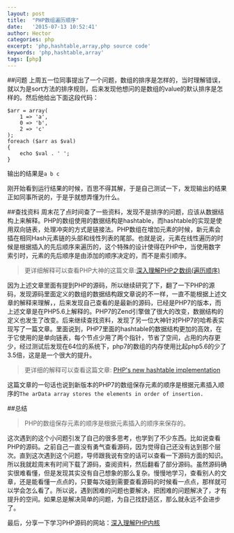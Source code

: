 ```yaml
---
layout: post
title:  "PHP数组遍历顺序"
date:   '2015-07-13 10:52:41'
author: Hector
categories: php
excerpt: 'php,hashtable,array,php source code'
keywords: 'php,hashtable,array'
tags: [php]
---
```


##问题
上周五一位同事提出了一个问题，数组的排序是怎样的，当时理解错误，就以为是sort方法的排序规则，后来发现他想问的是数组的value的默认排序是怎样的。然后他给出下面这段代码：
    
    $arr = array(
        1 => 'a',
        0 => 'b',
        2 => 'c'
    );
    foreach ($arr as $val)
    {
        echo $val . ' ';
    }

<!--more-->

输出的结果是`a b c`

刚开始看到运行结果的时候，百思不得其解，于是自己测试一下，发现输出的结果正如同事所说的，于是乎就想弄懂为什么。

##查找资料
周末花了点时间查了一些资料，发现不是排序的问题，应该从数据结构上来解释。PHP的数组使用的数据结构是hashtable，而hashtable的实现是使用双向链表，处理冲突的方式是链接法。PHP数组在增加元素的时候，新元素会插在相同Hash元素链的头部和线性列表的尾部。也就是说，元素在线性遍历的时候是根据插入的先后顺序来遍历的，这个特殊的设计使得在PHP中，当使用数字索引时，元素的先后顺序是由添加的顺序决定的，而不是索引顺序。

>更详细解释可以查看PHP大神的这篇文章:[深入理解PHP之数组(遍历顺序)](http://www.laruence.com/2009/08/23/1065.html)

因为上述文章里面有提到PHP的源码，所以继续研究了下，翻了一下PHP的源码，发现源码里面定义的数组的数据结构跟文章说的不一样，一直不能根据上述文章的解释来理解，，后来发现自己查看的是最新的源码，已经是PHP7的版本，而上述文章是在PHP5.6上解释的。PHP7的Zend引擎做了很大的改变，数据结构的定义也发生了改变。后来继续查找资料，发现了另一位大神针对PHP7的哈希表实现写了一篇文章。里面说到，PHP7里面的hashtable的数据结构更加的高效，在于它使用的是单向链表，每个节点少用了两个指针，节省了空间，占用的内存更少，经过测试后发现在64位的系统下，php7的数组的内存使用比起php5.6的少了3.5倍，这是是一个很大的提升。

>更详细的解释可以查看这篇文章:
[PHP's new hashtable implementation](https://nikic.github.io/2014/12/22/PHPs-new-hashtable-implementation.html)

这篇文章的一句话也说到新版本的PHP7的数组保存元素的顺序是根据元素插入顺序的`The arData array stores the elements in order of insertion. `

##总结
>PHP的数组保存元素的顺序是根据元素插入的顺序来保存的。

这次遇到的这个小问题引发了自己的很多思考，也学到了不少东西。比如说查看PHP的源码。之前自己一直没有勇气查看源码，因为觉得自己还没有达到那个层次。直到这次遇到这个问题，导师跟我说有空的话可以查看一下源码方面的知识。所以我就趁周末有时间下载了源码，查阅资料，然后翻看了部分源码。虽然源码确实很难看懂，但是发现其实没有自己想象的那么复杂。慢慢地学习，查看别人的文章，还是能看懂一点点的，只要每次碰到需要查看源码的时候看一点点，那样就可以学会怎么看了。所以说，遇到困难的问题也要解决，把困难的问题解决了，才有提升的空间。如果总是解决简单的问题，为自己找舒适区，那么就永远不会进步了。

最后，分享一下学习PHP源码的网站：[深入理解PHP内核](http://www.php-internals.com/book/)